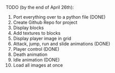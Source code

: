TODO (by the end of April 26th):
1. Port everything over to a python file (DONE)
2. Create Github Repo for project
3. Display blocks
4. Add textures to blocks
5. Display player image in grid
6. Attack, jump, run and slide animations (DONE)
7. Player control (DONE)
8. Death animation
9. Idle animation (DONE)
10. Load all images at once


